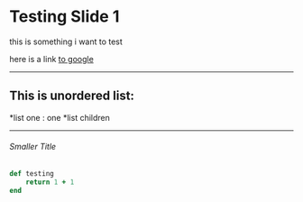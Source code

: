 # Testing Slide 1 

this is something i want to test

here is a link [to google](https://www.google.com)

---

## This is unordered list:

*list one : one
  *list children

---

###### Smaller Title

```ruby
def testing
    return 1 + 1 
end 
```

